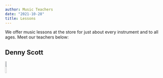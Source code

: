 ```yaml
---
author: Music Teachers
date: "2021-10-28"
title: Lessons
---
```

We offer music lessons at the store for just about every instrument and to all ages. Meet our teachers below:

## Denny Scott 
<img src = "https://naplesparkmusic.netlify.app/img/denny.jpg" style = "width: 10%">